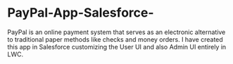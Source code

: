 # PayPal-App-Salesforce-
PayPal is an online payment system that serves as an electronic alternative to traditional paper methods like checks and money orders. I have created this app in Salesforce customizing the User UI and also Admin UI entirely in LWC.
